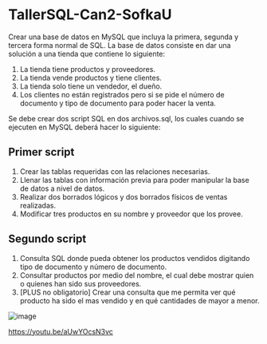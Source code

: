 # TallerSQL-Can2-SofkaU

Crear una base de datos en MySQL que incluya la primera, segunda y tercera forma normal de SQL.  La base de datos consiste en dar una solución a una tienda que contiene lo siguiente:

1. La tienda tiene productos y proveedores.
2. La tienda vende productos y tiene clientes.
3. La tienda solo tiene un vendedor, el dueño.
4. Los clientes no están registrados pero si se pide el número de documento y tipo de documento para poder hacer la venta.

Se debe crear dos script SQL en dos archivos.sql, los cuales cuando se ejecuten en MySQL deberá hacer lo siguiente:

## Primer script

 1. Crear las tablas requeridas con las relaciones necesarias.
 2. Llenar las tablas con información previa para poder manipular la base de datos a nivel de datos.
 3. Realizar dos borrados lógicos y dos borrados físicos de ventas realizadas.
 4. Modificar tres productos en su nombre y proveedor que los provee.
 
 ## Segundo script
 
 1. Consulta SQL donde pueda obtener los productos vendidos digitando tipo de documento y número de documento.
 2. Consultar productos por medio del nombre, el cual debe mostrar quien o quienes han sido sus proveedores.
 3. [PLUS no obligatorio] Crear una consulta que me permita ver qué producto ha sido el mas vendido y en qué cantidades de mayor a menor.
 
 ![image](https://user-images.githubusercontent.com/96667971/220204839-77222aab-1576-4e82-a5db-45966ad30604.png)

 https://youtu.be/aUwYOcsN3vc

